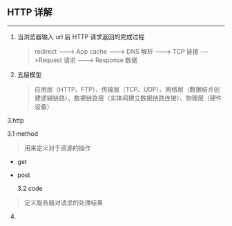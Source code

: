 ## HTTP 详解

---

1. 当浏览器输入 url 后 HTTP 请求返回的完成过程

   > redirect ---> App cache ---> DNS 解析 ---> TCP 链接 --->Request 请求 ---> Response 数据

2. 五层模型

   > 应用层（HTTP、FTP）、传输层（TCP、UDP）、网络层（数据结点创建逻辑链路）、数据链路层（实体间建立数据链路连接）、物理层（硬件设备）

3.http

3.1 method

> 用来定义对于资源的操作

- get
- post

  3.2 code

> 定义服务器对请求的处理结果

4.
